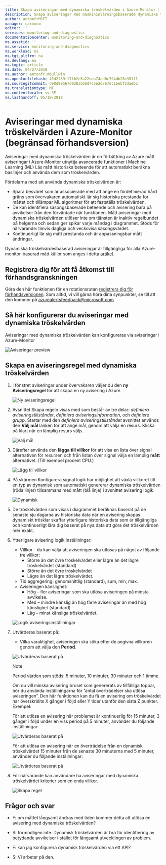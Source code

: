 ```yaml
---
title: Skapa aviseringar med dynamiska tröskelvärden i Azure-Monitor | Microsoft Docs
description: Skapa aviseringar med maskininlärningsbaserade dynamiska tröskelvärden
author: antonfrMSFT
manager: carmonm
editor: ''
services: monitoring-and-diagnostics
documentationcenter: monitoring-and-diagnostics
ms.assetid: ''
ms.service: monitoring-and-diagnostics
ms.workload: na
ms.tgt_pltfrm: na
ms.devlang: na
ms.topic: article
ms.date: 04/27/2018
ms.author: antonfr;mbullwin
ms.openlocfilehash: 45d2f39ff7fb2e5a22cda74cd0c794db28e351f1
ms.sourcegitcommit: d98d99567d0383bb8d7cbe2d767ec15ebf2daeb2
ms.translationtype: MT
ms.contentlocale: sv-SE
ms.lasthandoff: 05/10/2018
---
```

# <a name="alerts-with-dynamic-thresholds-in-azure-monitor-limited-public-preview"></a>Aviseringar med dynamiska tröskelvärden i Azure-Monitor (begränsad förhandsversion)

Aviseringar med dynamiska tröskelvärden är en förbättring av Azure mått aviseringar i Azure-Monitor utnyttja avancerade funktioner i Machine Learning (ML) Läs mått historiska beteende för att automatiskt beräkna baslinjer och använda dem som tröskelvärden.

Fördelarna med att använda dynamiska tröskelvärden är:

- Spara besväret som är associerade med att ange en fördefinierad hård gräns som övervakaren automatiskt lär sig historiska prestanda för måttet och tillämpar ML algoritmer för att fastställa tröskelvärden.
- De kan identifiera säsongsbaserade beteende och avisering bara på avvikelser från den förväntade när funktionen. Mått aviseringar med dynamiska tröskelvärden utlöser inte om tjänsten är inaktiv regelbundet på helgerna och sedan ger spikar varje måndag i diagrammet. Stöds för närvarande: timvis dagliga och veckovisa säsongsvärdet.
- Kontinuerligt lär sig mått prestanda och är anpassningsbar mått ändringar.

Dynamiska tröskelvärdesbaserad aviseringar är tillgängliga för alla Azure-monitor-baserad mått källor som anges i detta [artikel](https://docs.microsoft.com/azure/monitoring-and-diagnostics/monitoring-near-real-time-metric-alerts#what-resources-can-i-create-near-real-time-metric-alerts-for).

## <a name="sign-up-to-access-the-preview"></a>Registrera dig för att få åtkomst till förhandsgranskningen

Göra den här funktionen för en rotationsrutan [registrera dig för förhandsversionen](http://aka.ms/DynamicThresholdMetricAlerts). Som alltid, vi vill gärna höra dina synpunkter, se till att den kommer på [azurealertsfeedback@microsoft.com](mailto:azurealertsfeedback@microsoft.com)

## <a name="how-to-configure-alerts-with-dynamic-thresholds"></a>Så här konfigurerar du aviseringar med dynamiska tröskelvärden

Aviseringar med dynamiska tröskelvärden kan konfigureras via aviseringar i Azure-Monitor

![Aviseringar preview](./media/monitoring-alerts-dynamic-thresholds/0001.png)

## <a name="creating-an-alert-rule-with-dynamic-thresholds"></a>Skapa en aviseringsregel med dynamiska tröskelvärden

1. I fönstret aviseringar under övervakaren väljer du den **ny Aviseringsregel** för att skapa en ny avisering i Azure.

   ![Ny aviseringsregel](./media/monitoring-alerts-dynamic-thresholds/002.png)

2. Avsnittet Skapa regeln visas med som består av tre delar: _definiera aviseringstillståndet_, _definiera aviseringsinformation_, och _definiera grupp_. Startar med den _definiera aviseringstillståndet_ avsnittet används den **Välj mål** länken för att ange mål, genom att välja en resurs. Klicka på klart när en lämplig resurs väljs.

   ![Välj mål](./media/monitoring-alerts-dynamic-thresholds/0003.png)

3. Därefter använda den **lägga till villkor** för att visa en lista över signal alternativen för resursen och från listan över signal välja en lämplig **mått** alternativet. (Till exempel procent CPU.)

   ![Lägg till villkor](./media/monitoring-alerts-dynamic-thresholds/004.png)

4. På skärmen Konfigurera signal logik har möjlighet att växla villkoret till en typ av dynamisk som automatiskt genererar dynamiska tröskelvärden (röda linjer) tillsammans med mått (blå linje) i avsnittet avisering logik.

   ![Dynamisk](./media/monitoring-alerts-dynamic-thresholds/005.png)

5. De tröskelvärden som visas i diagrammet beräknas baserat på de senaste sju dagarna av historiska data när en avisering skapas dynamiskt trösklar skaffar ytterligare historiska data som är tillgängliga och kontinuerligt lära dig baserat på nya data att göra det tröskelvärden mer exakt.

6. Ytterligare avisering logik inställningar:
   - Villkor - du kan välja att aviseringen ska utlösas på något av följande tre villkor:
       - Större än det övre tröskelvärdet eller lägre än det lägre tröskelvärdet (standard)
       - Större än det övre tröskelvärdet
       - Lägre än det lägre tröskelvärdet.
   - Tid aggregering: genomsnittlig (standard), sum, min, max.
   - Aviseringen känslighet:
       - Hög – fler aviseringar som ska utlösa aviseringen på minsta avvikelse.
       - Med – mindre känslig än hög färre aviseringar än med hög känslighet (standard)
       - Låg – minst känsliga tröskelvärdet.

    ![Logik aviseringsinställningar](./media/monitoring-alerts-dynamic-thresholds/00007.png)

7. Utvärderas baserat på:
    -  Vilka varaktighet, aviseringen ska söka efter de angivna villkoren genom att välja den **Period**.

    ![Utvärderas baserat på](./media/monitoring-alerts-dynamic-thresholds/007.png)

   > [!NOTE]
   > Period värden som stöds: 5 minuter, 10 minuter, 30 minuter och 1 timme.

   Om du vill minska avisering bruset som genererats av tillfälliga toppar, bör du använda inställningarna för ”antal överträdelser ska utlösa aviseringen”. Den här funktionen kan du få en avisering om tröskelvärdet har överskridits X gånger i följd eller Y tider utanför den sista Z punkter. Exempel:

    För att utlösa en avisering när problemet är kontinuerlig för 15 minuter, 3 gånger i följd under en viss period på 5 minuter, använder du följande inställningar:

   ![Utvärderas baserat på](./media/monitoring-alerts-dynamic-thresholds/0008.png)

    För att utlösa en avisering när en överträdelse från en dynamisk tröskelvärdet 15 minuter från de senaste 30 minuterna med 5 minuter, använder du följande inställningar:

   ![Utvärderas baserat på](./media/monitoring-alerts-dynamic-thresholds/0009.png)

8. För närvarande kan användare ha aviseringar med dynamiska tröskelvärdet kriterier som en enda villkor.

   ![Skapa regel](./media/monitoring-alerts-dynamic-thresholds/010.png)

## <a name="q--a"></a>Frågor och svar

- F: om måttet långsamt ändras med tiden kommer detta att utlösa en avisering med dynamiska tröskelvärden?

- S: förmodligen inte. Dynamisk tröskelvärden är bra för identifiering av betydande avvikelser i stället för långsamt utvecklingen av problem.

- F: kan jag konfigurera dynamisk tröskelvärden via ett API?

- S: Vi arbetar på den.
